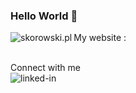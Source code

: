 ### Hello World 👋 <br>
My website :  [<img align="left" alt="skorowski.pl" src="https://img.shields.io/badge/website-000000?style=for-the-badge&logo=About.me&logoColor=white" />](https://skorowski.pl/)

<br> Connect with me  <br> [<img align="left" alt="linked-in" src="https://img.shields.io/badge/linkedin-%230077B5.svg?&style=for-the-badge&logo=linkedin&logoColor=white" />](https://www.linkedin.com/in/skorowski-dev/) <br>



 	

